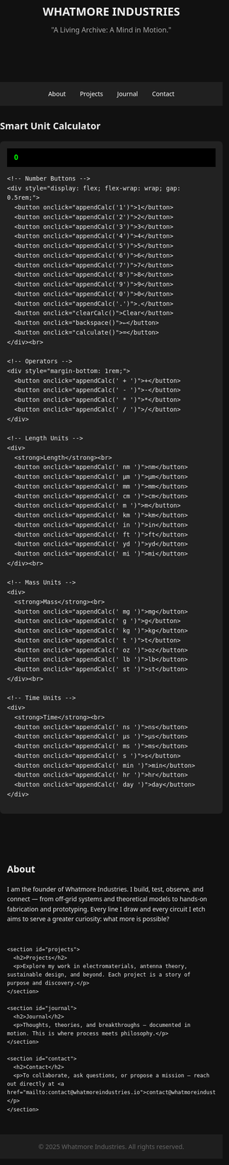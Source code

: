 
<html lang="en">
<head>
  <meta charset="UTF-8" />
  <meta name="viewport" content="width=device-width, initial-scale=1.0"/>
  <title>Whatmore Industries</title>
  <style>
    html, body {
      margin: 0;
      padding: 0;
      font-family: 'Segoe UI', sans-serif;
      background: #111;
      color: #eee;
      height: 100%;
      line-height: 1.6;
    }

    #particles-js {
      position: fixed;
      width: 100%;
      height: 100%;
      z-index: -1;
    }

    header {
      background: transparent;
      text-align: center;
      padding: 3rem 1rem 2rem;
      z-index: 1;
      position: relative;
    }

    header h1 {
      font-size: 1.6rem;
      margin: 0;
    }

    header p {
      font-size: 1.0rem;
      color: #aaa;
      margin-top: 0.5rem;
    }

    nav {
      display: flex;
      justify-content: center;
      gap: 2rem;
      background: rgba(34, 34, 34, 0.9);
      padding: 1rem;
      position: sticky;
      top: 0;
      z-index: 10;
    }

    nav a {
      color: #fff;
      text-decoration: none;
    }

    nav a:hover {
      text-decoration: underline;
    }

    main {
      padding: 2rem 1rem;
      max-width: 800px;
      margin: auto;
      position: relative;
      z-index: 1;
    }

    section {
      margin-bottom: 3rem;
    }

    footer {
      background: #1e1e1e;
      text-align: center;
      padding: 1rem;
      font-size: 0.9rem;
      color: #666;
    }

    a {
      color: #00ffff;
    }

    @media (max-width: 600px) {
      header h1 { font-size: 2rem; }
      nav { flex-wrap: wrap; gap: 1rem; }
    }
  </style>
</head>
<body>
  <div id="particles-js"></div>

  <header>
    <h1>WHATMORE INDUSTRIES</h1>
    <p>"A Living Archive: A Mind in Motion."</p>
  </header>

  <nav>
    <a href="#about">About</a>
    <a href="#projects">Projects</a>
    <a href="#journal">Journal</a>
    <a href="#contact">Contact</a>
  </nav>

<script>
  let calcDisplay = document.getElementById("display");
  let calcExpression = "";

  const unitFactors = {
    // Length
    nm: 1e-9, μm: 1e-6, mm: 1e-3, cm: 1e-2, m: 1, km: 1e3,
    in: 0.0254, ft: 0.3048, yd: 0.9144, mi: 1609.34,
    // Mass
    mg: 1e-6, g: 1e-3, kg: 1, t: 1000, oz: 0.0283495, lb: 0.453592, st: 6.35029, kip: 453.592 * 1000,
    // Time
    ns: 1e-9, μs: 1e-6, ms: 1e-3, s: 1, min: 60, hr: 3600, day: 86400
  };

  function appendCalc(value) {
    calcExpression += value;
    calcDisplay.textContent = calcExpression;
  }

  function clearCalc() {
    calcExpression = "";
    calcDisplay.textContent = "0";
  }

  function backspace() {
    calcExpression = calcExpression.slice(0, -1);
    calcDisplay.textContent = calcExpression || "0";
  }

  function parseExpression(expr) {
    // Match numbers with optional unit (e.g., "10mm", "2.5 km")
    return expr.match(/[\d.]+(?:\s*[a-zμA-Z]+)/g).map(term => {
      let match = term.trim().match(/([\d.]+)\s*([a-zμA-Z]+)/);
      if (!match) throw new Error("Invalid input: " + term);
      let [_, num, unit] = match;
      return { value: parseFloat(num), unit };
    });
  }

  function bestUnit(total) {
    // Choose the unit that makes the number fall in a nice readable range
    const sorted = Object.entries(unitFactors)
      .map(([unit, factor]) => ({
        unit,
        value: total / factor
      }))
      .filter(entry => entry.value >= 0.1 && entry.value <= 9999);

    if (sorted.length === 0) return { unit: "base", value: total };

    let best = sorted.reduce((a, b) => 
      Math.abs(Math.log10(a.value)) < Math.abs(Math.log10(b.value)) ? a : b
    );

    return best;
  }

  function calculate() {
    try {
      const terms = parseExpression(calcExpression);
      const isSameType = terms.every(t => unitFactors[t.unit]);
      if (!isSameType) throw new Error("Incompatible or unknown units.");

      let totalSI = terms.reduce((sum, { value, unit }) => {
        if (!unitFactors[unit]) throw new Error("Unknown unit: " + unit);
        return sum + value * unitFactors[unit];
      }, 0);

      const { unit: recommendedUnit, value: convertedValue } = bestUnit(totalSI);

      const altUnits = Object.entries(unitFactors)
        .map(([unit, factor]) => ({
          unit,
          value: +(totalSI / factor).toPrecision(4)
        }))
        .sort((a, b) => a.value - b.value)
        .slice(0, 5)
        .map(u => `${u.value} ${u.unit}`)
        .join(', ');

      calcDisplay.textContent = `${convertedValue.toFixed(3)} ${recommendedUnit}\n→ Alt: ${altUnits}`;
      calcExpression = "";
    } catch (e) {
      calcDisplay.textContent = "Error: " + e.message;
    }
  }
</script>
  
  <section id="calculator">
  <h2>Smart Unit Calculator</h2>
  <div style="background:#222; padding:1rem; border-radius:0.5rem; font-size:1rem;">
    <div id="display" style="background:#000; padding:0.5rem 1rem; margin-bottom:1rem; color:#0f0; font-weight:bold;">
      0
    </div>

    <!-- Number Buttons -->
    <div style="display: flex; flex-wrap: wrap; gap: 0.5rem;">
      <button onclick="appendCalc('1')">1</button>
      <button onclick="appendCalc('2')">2</button>
      <button onclick="appendCalc('3')">3</button>
      <button onclick="appendCalc('4')">4</button>
      <button onclick="appendCalc('5')">5</button>
      <button onclick="appendCalc('6')">6</button>
      <button onclick="appendCalc('7')">7</button>
      <button onclick="appendCalc('8')">8</button>
      <button onclick="appendCalc('9')">9</button>
      <button onclick="appendCalc('0')">0</button>
      <button onclick="appendCalc('.')">.</button>
      <button onclick="clearCalc()">Clear</button>
      <button onclick="backspace()">←</button>
      <button onclick="calculate()">=</button>
    </div><br>

    <!-- Operators -->
    <div style="margin-bottom: 1rem;">
      <button onclick="appendCalc(' + ')">+</button>
      <button onclick="appendCalc(' - ')">-</button>
      <button onclick="appendCalc(' * ')">*</button>
      <button onclick="appendCalc(' / ')">/</button>
    </div>

    <!-- Length Units -->
    <div>
      <strong>Length</strong><br>
      <button onclick="appendCalc(' nm ')">nm</button>
      <button onclick="appendCalc(' μm ')">μm</button>
      <button onclick="appendCalc(' mm ')">mm</button>
      <button onclick="appendCalc(' cm ')">cm</button>
      <button onclick="appendCalc(' m ')">m</button>
      <button onclick="appendCalc(' km ')">km</button>
      <button onclick="appendCalc(' in ')">in</button>
      <button onclick="appendCalc(' ft ')">ft</button>
      <button onclick="appendCalc(' yd ')">yd</button>
      <button onclick="appendCalc(' mi ')">mi</button>
    </div><br>

    <!-- Mass Units -->
    <div>
      <strong>Mass</strong><br>
      <button onclick="appendCalc(' mg ')">mg</button>
      <button onclick="appendCalc(' g ')">g</button>
      <button onclick="appendCalc(' kg ')">kg</button>
      <button onclick="appendCalc(' t ')">t</button>
      <button onclick="appendCalc(' oz ')">oz</button>
      <button onclick="appendCalc(' lb ')">lb</button>
      <button onclick="appendCalc(' st ')">st</button>
    </div><br>

    <!-- Time Units -->
    <div>
      <strong>Time</strong><br>
      <button onclick="appendCalc(' ns ')">ns</button>
      <button onclick="appendCalc(' μs ')">μs</button>
      <button onclick="appendCalc(' ms ')">ms</button>
      <button onclick="appendCalc(' s ')">s</button>
      <button onclick="appendCalc(' min ')">min</button>
      <button onclick="appendCalc(' hr ')">hr</button>
      <button onclick="appendCalc(' day ')">day</button>
    </div>
  </div>
</section>

  <main>
    <section id="about">
      <h2>About</h2>
      <p>I am the founder of Whatmore Industries. I build, test, observe, and connect — from off-grid systems and theoretical models to hands-on fabrication and prototyping. Every line I draw and every circuit I etch aims to serve a greater curiosity: what more is possible?</p>
    </section>

    <section id="projects">
      <h2>Projects</h2>
      <p>Explore my work in electromaterials, antenna theory, sustainable design, and beyond. Each project is a story of purpose and discovery.</p>
    </section>

    <section id="journal">
      <h2>Journal</h2>
      <p>Thoughts, theories, and breakthroughs — documented in motion. This is where process meets philosophy.</p>
    </section>

    <section id="contact">
      <h2>Contact</h2>
      <p>To collaborate, ask questions, or propose a mission — reach out directly at <a href="mailto:contact@whatmoreindustries.io">contact@whatmoreindustries.io</a>.</p>
    </section>
  </main>

  <footer>
    &copy; 2025 Whatmore Industries. All rights reserved.
  </footer>

  <!-- Particles.js -->
  <script src="https://cdn.jsdelivr.net/npm/particles.js@2.0.0/particles.min.js"></script>
  <script>
    particlesJS("particles-js", {
      particles: {
        number: { value: 80, density: { enable: true, value_area: 800 }},
        color: { value: "#00ffff" },
        shape: { type: "circle" },
        opacity: { value: 0.5 },
        size: { value: 3, random: true },
        line_linked: {
          enable: true,
          distance: 150,
          color: "#00ffff",
          opacity: 0.4,
          width: 1
        },
        move: {
          enable: true,
          speed: 2,
          direction: "none"
        }
      },
      interactivity: {
        events: {
          onhover: { enable: true, mode: "repulse" },
          onclick: { enable: true, mode: "push" }
        },
        modes: {
          repulse: { distance: 100, duration: 0.4 },
          push: { particles_nb: 4 }
        }
      },
      retina_detect: true
    });
  </script>
  
  <script>
  <script>
  let currentCalc = '';

  function appendCalc(str) {
    currentCalc += str;
    document.getElementById('display').textContent = currentCalc;
  }

  function clearCalc() {
    currentCalc = '';
    document.getElementById('display').textContent = '0';
  }

  function backspace() {
    currentCalc = currentCalc.trim().slice(0, -1);
    document.getElementById('display').textContent = currentCalc || '0';
  }

  function calculate() {
    try {
      // TODO: parse units and do conversions before eval
      const result = eval(currentCalc.replace(/[a-zA-Z]+/g, ''));
      document.getElementById('display').textContent = result.toFixed(4);
      currentCalc = result.toString();
    } catch (e) {
      document.getElementById('display').textContent = 'Error';
    }
  }
</script>
<script>
  let calcDisplay = document.getElementById("display");
  let calcExpression = "";

  function appendCalc(value) {
    calcExpression += value;
    calcDisplay.textContent = calcExpression;
  }

  function clearCalc() {
    calcExpression = "";
    calcDisplay.textContent = "0";
  }

  function backspace() {
    calcExpression = calcExpression.slice(0, -1);
    calcDisplay.textContent = calcExpression || "0";
  }

  function calculate() {
    try {
      const result = eval(calcExpression);
      calcDisplay.textContent = result;
      calcExpression = result.toString();
    } catch (e) {
      calcDisplay.textContent = "Error";
    }
  }
</script>

</body>
</html>


